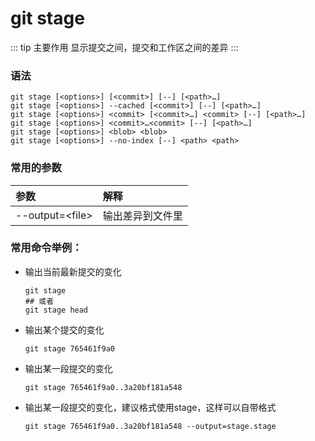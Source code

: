 # git stage

::: tip 主要作用
显示提交之间，提交和工作区之间的差异
:::

### 语法

```git
git stage [<options>] [<commit>] [--] [<path>…​]
git stage [<options>] --cached [<commit>] [--] [<path>…​]
git stage [<options>] <commit> [<commit>…​] <commit> [--] [<path>…​]
git stage [<options>] <commit>…​<commit> [--] [<path>…​]
git stage [<options>] <blob> <blob>
git stage [<options>] --no-index [--] <path> <path>
```

### 常用的参数

| 参数                | 解释       |
|:----------------- |:-------- |
| --output=\<file\> | 输出差异到文件里 |

### 常用命令举例：

- 输出当前最新提交的变化
  
  ```git
  git stage
  ## 或者
  git stage head
  ```

- 输出某个提交的变化
  
  ```git
  git stage 765461f9a0
  ```

- 输出某一段提交的变化
  
  ```git
  git stage 765461f9a0..3a20bf181a548
  ```

- 输出某一段提交的变化，建议格式使用stage，这样可以自带格式
  
  ```git
  git stage 765461f9a0..3a20bf181a548 --output=stage.stage
  ```
